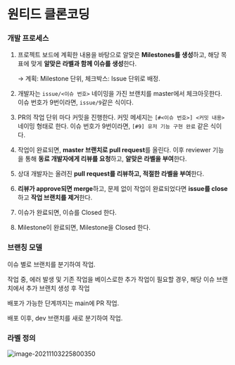 # 원티드 클론코딩



### 개발 프로세스

1. 프로젝트 보드에 계획한 내용을 바탕으로 알맞은 **Milestones를 생성**하고, 해당 목표에 맞게 **알맞은 라벨과 함께 이슈를 생성**한다.

   → 계획: Milestone 단위, 체크박스: Issue 단위로 배정.

2. 개발자는 `issue/<이슈 번호>` 네이밍을 가진 브랜치를 master에서 체크아웃한다. 이슈 번호가 9번이라면, `issue/9`같은 식이다.

3. PR의 작업 단위 마다 커밋을 진행한다. 커밋 메세지는 `[#<이슈 번호>] <커밋 내용>` 네이밍 형태로 한다. 이슈 번호가 9번이라면, `[#9] 유저 기능 구현 완료` 같은 식이다.

4. 작업이 완료되면, **master 브랜치로 pull request**를 올린다. 이후 reviewer 기능을 통해 **동료 개발자에게 리뷰를 요청**하고, **알맞은 라벨을 부여**한다.

5. 상대 개발자는 올려진 **pull request를 리뷰하고, 적절한 라벨을 부여**한다.

6. **리뷰가 approve되면 merge**하고, 문제 없이 작업이 완료되었다면 **issue를 close**하고 **작업 브랜치를 제거**한다.

7. 이슈가 완료되면, 이슈를 Closed 한다.

8. Milestone이 완료되면, Milestone을 Closed 한다.



### 브랜칭 모델

이슈 별로 브랜치를 분기하여 작업.

작업 중, 에러 발생 및 기존 작업을 베이스로한 추가 작업이 필요할 경우, 해당 이슈 브랜치에서 추가 브랜치 생성 후 작업

배포가 가능한 단계까지는 main에 PR 작업.

배포 이후, dev 브랜치를 새로 분기하여 작업.



### 라벨 정의

![image-20211103225800350](C:\Users\SooBeom\AppData\Roaming\Typora\typora-user-images\image-20211103225800350.png)

